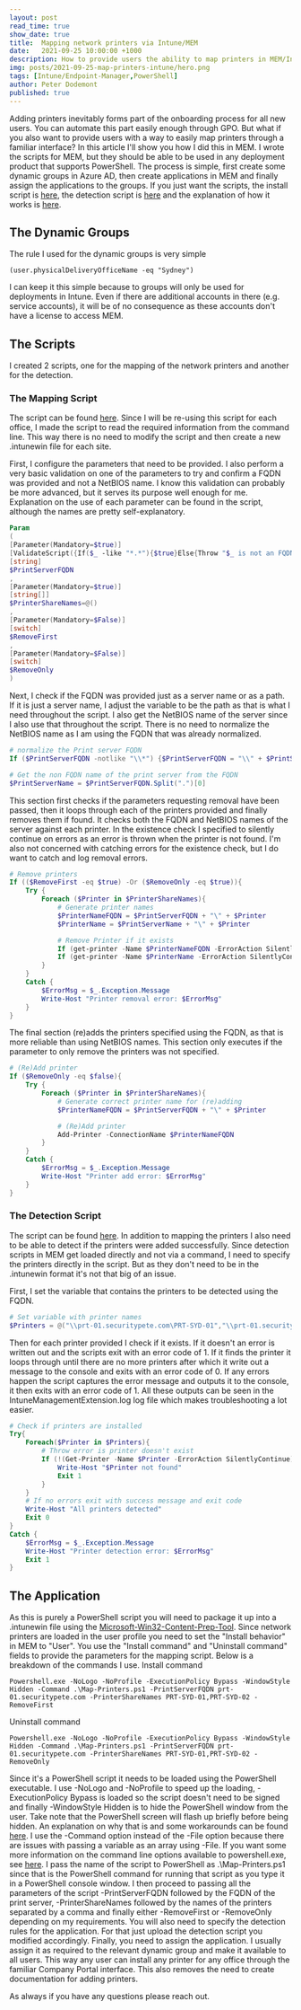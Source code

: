 ```yaml
---
layout: post
read_time: true
show_date: true
title:  Mapping network printers via Intune/MEM
date:   2021-09-25 10:00:00 +1000
description: How to provide users the ability to map printers in MEM/Intune and automatically map printers based on their location.
img: posts/2021-09-25-map-printers-intune/hero.png
tags: [Intune/Endpoint-Manager,PowerShell]
author: Peter Dodemont
published: true
---
```

Adding printers inevitably forms part of the onboarding process for all new users. You can automate this part easily enough through GPO. But what if you also want to provide users with a way to easily map printers through a familiar interface? In this article I'll show you how I did this in MEM. I wrote the scripts for MEM, but they should be able to be used in any deployment product that supports PowerShell. The process is simple, first create some dynamic groups in Azure AD, then create applications in MEM and finally assign the applications to the groups.
If you just want the scripts, the install script is [here](https://github.com/PeterDodemont/Scripts/tree/main/Install-Scripts/Map-Printers.ps1), the detection script is [here](https://github.com/PeterDodemont/Scripts/tree/main/Intune/Printer-Detection.ps1) and the explanation of how it works is [here](#TheScripts).

## The Dynamic Groups
The rule I used for the dynamic groups is very simple
```
(user.physicalDeliveryOfficeName -eq "Sydney")
```
I can keep it this simple because to groups will only be used for deployments in Intune. Even if there are additional accounts in there (e.g. service accounts), it will be of no consequence as these accounts don't have a license to access MEM.

## <a name=TheScripts></a>The Scripts
I created 2 scripts, one for the mapping of the network printers and another for the detection.
### The Mapping Script
The script can be found [here](https://github.com/PeterDodemont/Scripts/blob/main/Install-Scripts/Map-Printers.ps1).
Since I will be re-using this script for each office, I made the script to read the required information from the command line. This way there is no need to modify the script and then create a new .intunewin file for each site.

First, I configure the parameters that need to be provided. I also perform a very basic validation on one of the parameters to try and confirm a FQDN was provided and not a NetBIOS name. I know this validation can probably be more advanced, but it serves its purpose well enough for me. Explanation on the use of each parameter can be found in the script, although the names are pretty self-explanatory.
```powershell
Param
(
[Parameter(Mandatory=$true)]
[ValidateScript({If($_ -like "*.*"){$true}Else{Throw "$_ is not an FQDN. Please enter a FQDN."}})]
[string]
$PrintServerFQDN
,
[Parameter(Mandatory=$true)]
[string[]]
$PrinterShareNames=@()
,
[Parameter(Mandatory=$False)]
[switch]
$RemoveFirst
,
[Parameter(Mandatory=$False)]
[switch]
$RemoveOnly
)
```

Next, I check if the FQDN was provided just as a server name or as a path. If it is just a server name, I adjust the variable to be the path as that is what I need throughout the script. I also get the NetBIOS name of the server since I also use that throughout the script. There is no need to normalize the NetBIOS name as I am using the FQDN that was already normalized.
```powershell
# normalize the Print server FQDN
If ($PrintServerFQDN -notlike "\\*") {$PrintServerFQDN = "\\" + $PrintServerFQDN}

# Get the non FQDN name of the print server from the FQDN
$PrintServerName = $PrintServerFQDN.Split(".")[0]
```

This section first checks if the parameters requesting removal have been passed, then it loops through each of the printers provided and finally removes them if found. It checks both the FQDN and NetBIOS names of the server against each printer. In the existence check I specified to silently continue on errors as an error is thrown when the printer is not found. I'm also not concerned with catching errors for the existence check, but I do want to catch and log removal errors.
```powershell
# Remove printers
If (($RemoveFirst -eq $true) -Or ($RemoveOnly -eq $true)){
    Try {
        Foreach ($Printer in $PrinterShareNames){
            # Generate printer names
            $PrinterNameFQDN = $PrintServerFQDN + "\" + $Printer
            $PrinterName = $PrintServerName + "\" + $Printer

            # Remove Printer if it exists
            If (get-printer -Name $PrinterNameFQDN -ErrorAction SilentlyContinue) {Remove-Printer -Name $PrinterNameFQDN}
            If (get-printer -Name $PrinterName -ErrorAction SilentlyContinue) {Remove-Printer -Name $PrinterName}
        }
    }
    Catch {
        $ErrorMsg = $_.Exception.Message
        Write-Host "Printer removal error: $ErrorMsg"
    }
}
```

The final section (re)adds the printers specified using the FQDN, as that is more reliable than using NetBIOS names. This section only executes if the parameter to only remove the printers was not specified.
```powershell
# (Re)Add printer
If ($RemoveOnly -eq $false){
    Try {
        Foreach ($Printer in $PrinterShareNames){
            # Generate correct printer name for (re)adding
            $PrinterNameFQDN = $PrintServerFQDN + "\" + $Printer

            # (Re)Add printer
            Add-Printer -ConnectionName $PrinterNameFQDN
        }
    }
    Catch {
        $ErrorMsg = $_.Exception.Message
        Write-Host "Printer add error: $ErrorMsg"
    }
}
```
### The Detection Script
The script can be found [here](https://github.com/PeterDodemont/Scripts/blob/main/Intune/Printer-Detection.ps1).
In addition to mapping the printers I also need to be able to detect if the printers were added successfully. Since detection scripts in MEM get loaded directly and not via a command, I need to specify the printers directly in the script. But as they don't need to be in the .intunewin format it's not that big of an issue.

First, I set the variable that contains the printers to be detected using the FQDN.
```powershell
# Set variable with printer names
$Printers = @("\\prt-01.securitypete.com\PRT-SYD-01","\\prt-01.securitypete.com\PRT-SYD-02")
```

Then for each printer provided I check if it exists. If it doesn't an error is written out and the scripts exit with an error code of 1. If it finds the printer it loops through until there are no more printers after which it write out a message to the console and exits with an error code of 0. If any errors happen the script captures the error message and outputs it to the console, it then exits with an error code of 1. All these outputs can be seen in the IntuneManagementExtension.log log file which makes troubleshooting a lot easier.
```powershell
# Check if printers are installed
Try{
    Foreach($Printer in $Printers){
        # Throw error is printer doesn't exist
        If (!(Get-Printer -Name $Printer -ErrorAction SilentlyContinue)){
            Write-Host "$Printer not found"
            Exit 1
        }
    }
    # If no errors exit with success message and exit code
    Write-Host "All printers detected"
    Exit 0
}
Catch {
    $ErrorMsg = $_.Exception.Message
    Write-Host "Printer detection error: $ErrorMsg"
    Exit 1
}
```

## The Application
As this is purely a PowerShell script you will need to package it up into a .intunewin file using the [Microsoft-Win32-Content-Prep-Tool](https://github.com/Microsoft/Microsoft-Win32-Content-Prep-Tool). Since network printers are loaded in the user profile you need to set the "Install behavior" in MEM to "User". You use the "Install command" and "Uninstall command" fields to provide the parameters for the mapping script. Below is a breakdown of the commands I use.
Install command
```
Powershell.exe -NoLogo -NoProfile -ExecutionPolicy Bypass -WindowStyle Hidden -Command .\Map-Printers.ps1 -PrintServerFQDN prt-01.securitypete.com -PrinterShareNames PRT-SYD-01,PRT-SYD-02 -RemoveFirst
```
Uninstall command
```
Powershell.exe -NoLogo -NoProfile -ExecutionPolicy Bypass -WindowStyle Hidden -Command .\Map-Printers.ps1 -PrintServerFQDN prt-01.securitypete.com -PrinterShareNames PRT-SYD-01,PRT-SYD-02 -RemoveOnly
```

Since it's a PowerShell script it needs to be loaded using the PowerShell executable. I use -NoLogo and -NoProfile to speed up the loading, -ExecutionPolicy Bypass is loaded so the script doesn't need to be signed and finally -WindowStyle Hidden is to hide the PowerShell window from the user. Take note that the PowerShell screen will flash up briefly before being hidden. An explanation on why that is and some workarounds can be found [here](https://github.com/PowerShell/PowerShell/issues/3028).
I use the -Command option instead of the -File option because there are issues with passing a variable as an array using -File.
If you want some more information on the command line options available to powershell.exe, see [here](https://docs.microsoft.com/en-us/powershell/module/microsoft.powershell.core/about/about_powershell_exe?view=powershell-5.1).
I pass the name of the script to PowerShell as .\Map-Printers.ps1 since that is the PowerShell command for running that script as you type it in a PowerShell console window.
I then proceed to passing all the parameters of the script -PrintServerFQDN followed by the FQDN of the print server, -PrinterShareNames followed by the names of the printers separated by a comma and finally either -RemoveFirst or -RemoveOnly depending on my requirements.
You will also need to specify the detection rules for the application. For that just upload the detection script you modified accordingly.
Finally, you need to assign the application. I usually assign it as required to the relevant dynamic group and make it available to all users. This way any user can install any printer for any office through the familiar Company Portal interface. This also removes the need to create documentation for adding printers.

As always if you have any questions please reach out.